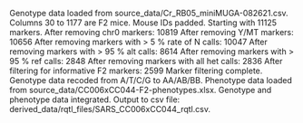 Genotype data loaded from source_data/Cr_RB05_miniMUGA-082621.csv.
Columns  30  to  1177  are F2 mice.
Mouse IDs padded.
Starting with 11125 markers.
After removing chr0 markers: 10819
After removing Y/MT markers: 10656
After removing markers with > 5 % rate of N calls: 10047
After removing markers with > 95 % alt calls: 8614
After removing markers with > 95 % ref calls: 2848
After removing markers with all het calls: 2836
After filtering for informative F2 markers: 2599
Marker filtering complete.
Genotype data recoded from A/T/C/G to AA/AB/BB.
Phenotype data loaded from source_data/CC006xCC044-F2-phenotypes.xlsx.
Genotype and phenotype data integrated.
Output to csv file: derived_data/rqtl_files/SARS_CC006xCC044_rqtl.csv.
